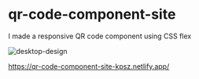 # qr-code-component-site
I made a responsive QR code component using CSS flex

![desktop-design](https://github.com/Muhammet-kpsz/qr-code-component-site/assets/65343800/d8063744-5616-441f-b829-e89b9d621a6b)

https://qr-code-component-site-kpsz.netlify.app/
